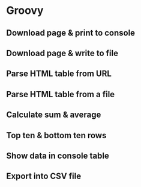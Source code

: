 # Groovy

## Download page & print to console 


## Download page & write to file

## Parse HTML table from URL


## Parse HTML table from a file 

## Calculate sum & average

## Top ten & bottom ten rows

## Show data in console table 


## Export into CSV file




